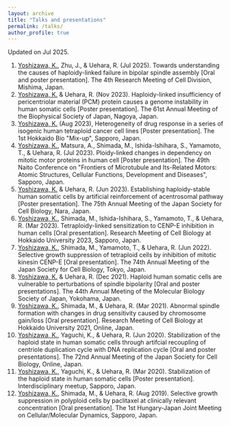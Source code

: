 ```yaml
---
layout: archive
title: "Talks and presentations"
permalink: /talks/
author_profile: true
---
```

Updated on Jul 2025.

1. <ins> Yoshizawa, K.</ins>, Zhu, J., & Uehara, R. (Jul 2025). Towards understanding the causes of haploidy-linked failure in bipolar spindle assembly [Oral and poster presentation]. The 4th Research Meeting of Cell Division, Mishima, Japan.
2. <ins>Yoshizawa, K.</ins> & Uehara, R. (Nov 2023). Haploidy-linked insufficiency of pericentriolar material (PCM) protein causes a genome instability in human somatic cells [Poster presentation]. The 61st Annual Meeting of the Biophysical Society of Japan, Nagoya, Japan.
1. <ins>Yoshizawa, K.</ins> (Aug 2023), Heterogeneity of drug response in a series of isogenic human tetraploid cancer cell lines [Poster presentation]. The 1st Hokkaido Bio "Mix-up", Sapporo, Japan.
1. <ins>Yoshizawa, K.</ins>, Matsura, A., Shimada, M., Ishida-Ishihara, S., Yamamoto, T., & Uehara, R. (Jul 2023). Ploidy-linked changes in dependency on mitotic motor proteins in human cell [Poster presentation]. The 49th Naito Conference on "Frontiers of Microtubule and Its-Related Motors: Atomic Structures, Cellular Functions, Development and Diseases", Sapporo, Japan.
1. <ins>Yoshizawa, K.</ins> & Uehara, R. (Jun 2023). Establishing haploidy-stable human somatic cells by artificial reinforcement of acentrosomal pathway [Poster presentation]. The 75th Annual Meeting of the Japan Society for Cell Biology, Nara, Japan.
1. <ins>Yoshizawa, K.</ins>, Shimada, M., Ishida-Ishihara, S., Yamamoto, T., & Uehara, R. (Mar 2023). Tetraploidy-linked sensitization to CENP-E inhibition in human cells [Oral presentation]. Research Meeting of Cell Biology at Hokkaido University 2023, Sapporo, Japan.
1. <ins>Yoshizawa, K.</ins>, Shimada, M., Yamamoto, T., & Uehara, R. (Jun 2022). Selective growth suppression of tetraploid cells by inhibition of mitotic kinesin CENP-E [Oral presentation]. The 74th Annual Meeting of the Japan Society for Cell Biology, Tokyo, Japan.
1. <ins>Yoshizawa, K.</ins> & Uehara, R. (Dec 2021). Haploid human somatic cells are vulnerable to perturbations of spindle bipolarity [Oral and poster presentations]. The 44th Annual Meeting of the Molecular Biology Society of Japan, Yokohama, Japan.
1. <ins>Yoshizawa, K.</ins>, Shimada, M., & Uehara, R. (Mar 2021). Abnormal spindle formation with changes in drug sensitivity caused by chromosome gain/loss [Oral presentation]. Research Meeting of Cell Biology at Hokkaido University 2021, Online, Japan.
1. <ins>Yoshizawa, K.</ins>, Yaguchi, K., & Uehara, R. (Jun 2020). Stabilization of the haploid state in human somatic cells through artifcial recoupling of centriole duplication cycle with DNA replication cycle [Oral and poster presentations]. The 72nd Annual Meeting of the Japan Society for Cell Biology, Online, Japan.
1. <ins>Yoshizawa, K.</ins>, Yaguchi, K., & Uehara, R. (Mar 2020). Stabilization of the haploid state in human somatic cells [Poster presentation]. Interdisciplinary meetup, Sapporo, Japan.
1. <ins>Yoshizawa, K.</ins>, Shimada, M., & Uehara, R. (Aug 2019). Selective growth suppression in polyploid cells by paclitaxel at clinically relevant concentration [Oral presentation]. The 1st Hungary-Japan Joint Meeting on Cellular/Molecular Dynamics, Sapporo, Japan.
